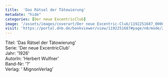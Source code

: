 ```yaml
---
title:  'Das Rätsel der Tätowierung'
metadate: "hide"
categories: [Der neue ExcentricClub]
image: '/assets/images/coverart/Der neue Excentric-Club/1192251687_00000010.jpg'
visit: 'https://portal.dnb.de/bookviewer/view/1192251687#page/n0/mode/2up'
---
```

Titel: 'Das Rätsel der Tätowierung' <br>
Serie: 'Der neue ExcentricClub' <br>
Jahr: '1926' <br>
AutorIn: 'Herbert Wulfner' <br>
Band-Nr: '?' <br>
Verlag: ' MignonVerlag'